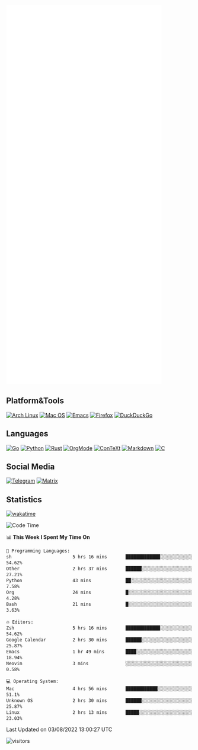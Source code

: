 ![Metrics](https://github.com/SteamedFish/SteamedFish/blob/master/github-metrics.svg)

## Platform&Tools

[![Arch Linux](https://img.shields.io/badge/ArchLinux-1793D1?logo=arch-linux&logoColor=fff&style=flat-square)](https://archlinux.org/)
[![Mac OS](https://img.shields.io/badge/MacOS-000000?style=flat-square&logo=macos&logoColor=F0F0F0)](https://www.apple.com/macos/)
[![Emacs](https://img.shields.io/badge/Emacs-%237F5AB6.svg?&style=flat-square&logo=gnu-emacs&logoColor=white)](https://www.gnu.org/software/emacs/)
[![Firefox](https://img.shields.io/badge/Firefox-FF7139?style=flat-square&logo=Firefox-Browser&logoColor=white)](https://firefox.com/)
[![DuckDuckGo](https://img.shields.io/badge/DuckDuckGo-DE5833?style=flat-square&logo=DuckDuckGo&logoColor=white)](https://duckduckgo.com/)

## Languages

[![Go](https://img.shields.io/badge/Golang-%2300ADD8.svg?style=flat-square&logo=go&logoColor=white)](https://golang.org/)
[![Python](https://img.shields.io/badge/Python-3670A0?style=flat-square&logo=python&logoColor=ffdd54)](https://www.python.org/)
[![Rust](https://img.shields.io/badge/Rust-%23000000.svg?style=flat-square&logo=rust&logoColor=white)](https://www.rust-lang.org/)
[![OrgMode](https://img.shields.io/badge/OrgMode-%23000000.svg?style=flat-square&logo=org&logoColor=white)](https://orgmode.org/)
[![ConTeXt](https://img.shields.io/badge/ConTeXt-%23008080.svg?style=flat-square&logo=latex&logoColor=white)](https://contextgarden.net/)
[![Markdown](https://img.shields.io/badge/MarkDown-%23000000.svg?style=flat-square&logo=markdown&logoColor=white)](https://daringfireball.net/projects/markdown/)
[![C](https://img.shields.io/badge/C-%2300599C.svg?style=flat-square&logo=c&logoColor=white)](https://www.iso.org/standard/74528.html)

## Social Media
[![Telegram](https://img.shields.io/badge/SteamedFish-2CA5E0?style=social&logo=telegram&logoColor=white)](https://t.me/SteamedFish)
[![Matrix](https://img.shields.io/badge/SteamedFish-2CA5E0?style=social&logo=matrix&logoColor=black)](https://matrix.to/#/@i:steamedfish.org)

## Statistics
[![wakatime](https://wakatime.com/badge/user/168280d6-fcf2-4b4f-ad3a-dc4612f35b38.svg)](https://wakatime.com/@168280d6-fcf2-4b4f-ad3a-dc4612f35b38)

<!--START_SECTION:waka-->
![Code Time](http://img.shields.io/badge/Code%20Time-1%2C946%20hrs%2056%20mins-blue)

📊 **This Week I Spent My Time On** 

```text
💬 Programming Languages: 
sh                       5 hrs 16 mins       █████████████░░░░░░░░░░░░   54.62% 
Other                    2 hrs 37 mins       ██████░░░░░░░░░░░░░░░░░░░   27.21% 
Python                   43 mins             ██░░░░░░░░░░░░░░░░░░░░░░░   7.58% 
Org                      24 mins             █░░░░░░░░░░░░░░░░░░░░░░░░   4.28% 
Bash                     21 mins             █░░░░░░░░░░░░░░░░░░░░░░░░   3.63%

🔥 Editors: 
Zsh                      5 hrs 16 mins       █████████████░░░░░░░░░░░░   54.62% 
Google Calendar          2 hrs 30 mins       ██████░░░░░░░░░░░░░░░░░░░   25.87% 
Emacs                    1 hr 49 mins        ████░░░░░░░░░░░░░░░░░░░░░   18.94% 
Neovim                   3 mins              ░░░░░░░░░░░░░░░░░░░░░░░░░   0.58%

💻 Operating System: 
Mac                      4 hrs 56 mins       ████████████░░░░░░░░░░░░░   51.1% 
Unknown OS               2 hrs 30 mins       ██████░░░░░░░░░░░░░░░░░░░   25.87% 
Linux                    2 hrs 13 mins       █████░░░░░░░░░░░░░░░░░░░░   23.03%

```


 Last Updated on 03/08/2022 13:00:27 UTC
<!--END_SECTION:waka-->

![visitors](https://visitor-badge.laobi.icu/badge?page_id=SteamedFish.SteamedFish)
